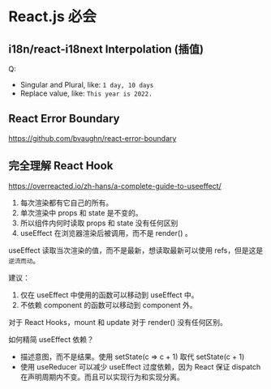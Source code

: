 # React.js 必会


## i18n/react-i18next Interpolation (插值)

Q:

* Singular and Plural, like: `1 day, 10 days`
* Replace value, like: `This year is 2022.`


## React Error Boundary

https://github.com/bvaughn/react-error-boundary

## 完全理解 React Hook

https://overreacted.io/zh-hans/a-complete-guide-to-useeffect/

1. 每次渲染都有它自己的所有。
  1. 单次渲染中 props 和 state 是不变的。
  2. 所以组件内何时读取 props 和 state 没有任何区别
2. useEffect 在浏览器渲染后被调用，而不是 render() 。

useEffect 读取当次渲染的值，而不是最新，想读取最新可以使用 refs，但是这是 `逆流而动`。

建议：

1. 仅在 useEffect 中使用的函数可以移动到 useEffect 中。
2. 不依赖 component 的函数可以移动到 component 外。

对于 React Hooks，mount 和 update 对于 render() 没有任何区别。

如何精简 useEffect 依赖？

  - 描述意图，而不是结果。使用 setState(c => c + 1) 取代 setState(c + 1)
  - 使用 useReducer 可以减少 useEffect 过度依赖，因为 React 保证 dispatch 在声明周期内不变。而且可以实现行为和实现分离。